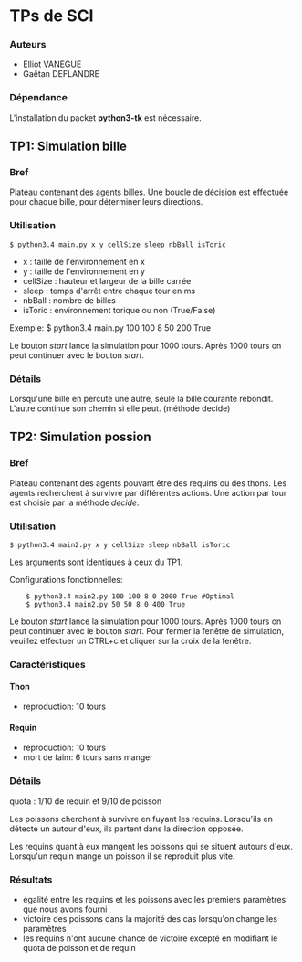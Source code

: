 TPs de SCI
==========

### Auteurs

- Elliot VANEGUE
- Gaëtan DEFLANDRE

### Dépendance

L'installation du packet **python3-tk** est nécessaire.



TP1: Simulation bille 
---------------------

### Bref

Plateau contenant des agents billes. Une boucle de décision est
effectuée pour chaque bille, pour déterminer leurs directions.


### Utilisation

    $ python3.4 main.py x y cellSize sleep nbBall isToric

- x : taille de l'environnement en x
- y : taille de l'environnement en y
- cellSize : hauteur et largeur de la bille carrée
- sleep : temps d'arrêt entre chaque tour en ms
- nbBall : nombre de billes
- isToric : environnement torique ou non (True/False)

Exemple:
    $ python3.4 main.py 100 100 8 50 200 True

Le bouton *start* lance la simulation pour 1000 tours. Après 1000
tours on peut continuer avec le bouton *start*.


### Détails

Lorsqu'une bille en percute une autre, seule la bille courante
rebondit. L'autre continue son chemin si elle peut. (méthode decide)



TP2: Simulation possion
-----------------------

### Bref

Plateau contenant des agents pouvant être des requins ou des thons.
Les agents recherchent à survivre par différentes actions. Une
action par tour est choisie par la méthode *decide*.


### Utilisation

    $ python3.4 main2.py x y cellSize sleep nbBall isToric

Les arguments sont identiques à ceux du TP1.

Configurations fonctionnelles:
```
    $ python3.4 main2.py 100 100 8 0 2000 True #Optimal
    $ python3.4 main2.py 50 50 8 0 400 True
```

Le bouton *start* lance la simulation pour 1000 tours. Après 1000
tours on peut continuer avec le bouton *start*.
Pour fermer la fenêtre de simulation, veuillez effectuer un CTRL+c
et cliquer sur la croix de la fenêtre.

### Caractéristiques

#### Thon
- reproduction: 10 tours

#### Requin
- reproduction: 10 tours
- mort de faim: 6 tours sans manger


### Détails

quota : 1/10 de requin et 9/10 de poisson

Les poissons cherchent à survivre en fuyant les requins. Lorsqu'ils
en détecte un autour d'eux, ils partent dans la direction opposée.

Les requins quant à eux mangent les poissons qui se situent autours
d'eux. Lorsqu'un requin mange un poisson il se reproduit plus vite.

### Résultats

- égalité entre les requins et les poissons avec les premiers paramètres que nous avons fourni
- victoire des poissons dans la majorité des cas lorsqu'on change les paramètres
- les requins n'ont aucune chance de victoire excepté en modifiant le quota de poisson et de requin
